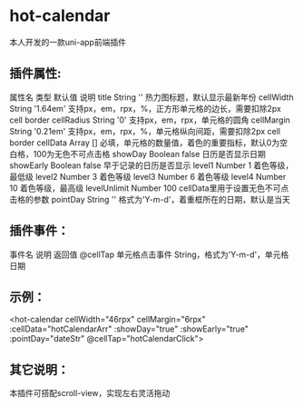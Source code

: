 # hot-calendar
本人开发的一款uni-app前端插件

## 插件属性:
属性名         类型    默认值     说明
title         String  ''        热力图标题，默认显示最新年份
cellWidth     String  '1.64em'  支持px，em，rpx，%，正方形单元格的边长，需要扣除2px cell border
cellRadius    String  '0'       支持px，em，rpx，单元格的圆角
cellMargin    String  '0.21em'  支持px，em，rpx，%，单元格纵向间距，需要扣除2px cell border
cellData      Array   []        必填，单元格的数量值，着色的重要指标，默认0为空白格，100为无色不可点击格
showDay       Boolean false     日历是否显示日期
showEarly     Boolean false     早于记录的日历是否显示
level1        Number  1         着色等级，最低级
level2        Number  3         着色等级
level3        Number  6         着色等级
level4        Number  10        着色等级，最高级
levelUnlimit  Number  100       cellData里用于设置无色不可点击格的参数
pointDay      String  ''        格式为'Y-m-d'，着重框所在的日期，默认是当天

## 插件事件：
事件名     说明            返回值
@cellTap  单元格点击事件   String，格式为'Y-m-d'，单元格日期

## 示例：
<hot-calendar cellWidth="46rpx" cellMargin="6rpx" :cellData="hotCalendarArr" :showDay="true"
					:showEarly="true" :pointDay="dateStr" @cellTap="hotCalendarClick"></hot-calendar>
          
## 其它说明：
本插件可搭配scroll-view，实现左右灵活拖动
